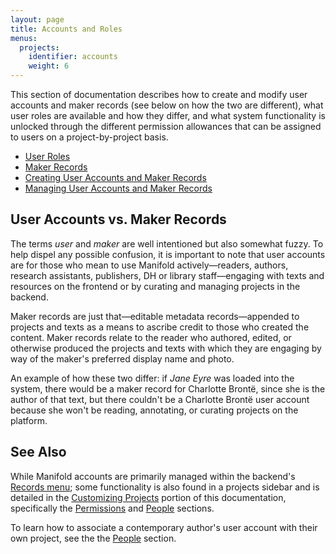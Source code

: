 ```yaml
---
layout: page
title: Accounts and Roles
menus:
  projects:
    identifier: accounts
    weight: 6
---
```


This section of documentation describes how to create and modify user accounts and maker records (see below on how the two are different), what user roles are available and how they differ, and what system functionality is unlocked through the different permission allowances that can be assigned to users on a project-by-project basis.

* [User Roles](/docs/projects/accounts/users.html)
* [Maker Records](/docs/projects/accounts/makers.html)
* [Creating User Accounts and Maker Records](/docs/projects/accounts/creating.html)
* [Managing User Accounts and Maker Records](/docs/projects/accounts/managing.html)

## User Accounts vs. Maker Records

The terms *user* and *maker* are well intentioned but also somewhat fuzzy. To help dispel any possible confusion, it is important to note that user accounts are for those who mean to use Manifold actively—readers, authors, research assistants, publishers, DH or library staff—engaging with texts and resources on the frontend or by curating and managing projects in the backend.

Maker records are just that—editable metadata records—appended to projects and texts as a means to ascribe credit to those who created the content. Maker records relate to the reader who authored, edited, or otherwise produced the projects and texts with which they are engaging by way of the maker's preferred display name and photo.

An example of how these two differ: if _Jane Eyre_ was loaded into the system, there would be a maker record for Charlotte Brontë, since she is the author of that text, but there couldn't be a Charlotte Brontë user account because she won't be reading, annotating, or curating projects on the platform.

## See Also

While Manifold accounts are primarily managed within the backend's [Records menu](/docs/projects/accounts/index.html); some functionality is also found in a projects sidebar and is detailed in the [Customizing Projects](/docs/projects/customizing/index.html) portion of this documentation, specifically the [Permissions](/docs/projects/customizing/permissions.html) and [People](/docs/projects/customizing/people.html) sections.

To learn how to associate a contemporary author's user account with their own project, see the the [People](/docs/projects/customizing/people.html) section.
